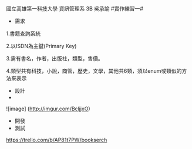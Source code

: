國立高雄第一科技大學 資訊管理系 3B 吳承諭
#實作練習一#

- 需求

1.書籍查詢系統

2.以ISDN為主鍵(Primary Key)

3.需有書名，作者，出版社，類型，售價。

4.類型共有科技，小說，商管，歷史，文學，其他共6類，須以enum或類似的方法來表示
- 設計
- 
![image] (http://imgur.com/BcljjxO)
- 開發
- 測試

https://trello.com/b/AP81t7PW/bookserch
